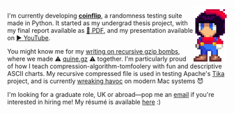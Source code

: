<img src="https://raw.githubusercontent.com/Honno/Honno/main/maria.gif" align="right">

I'm currently developing [**coinflip**](https://github.com/Honno/coinflip), a randomness testing suite made in Python. It started as my undergrad thesis project, with my final report available as [📜 PDF](https://raw.githubusercontent.com/Honno/coinflip/report/report.pdf), and my presentation available on [▶ YouTube](https://www.youtube.com/watch?v=0xrWG3Ki9Z8).

You might know me for my [writing on recursive gzip bombs](https://blog.matthewbarber.io/2019/07/22/how-to-make-compressed-file-quines), where we made ⚠ [quine.gz](https://blog.matthewbarber.io/downloads/quine.gz) ⚠ together. I'm particularly proud of how I teach compression-algorithm-tomfoolery with fun and descriptive ASCII charts. My recursive compressed file is used in testing Apache's [Tika](https://tika.apache.org/) project, and is currently [wreaking havoc](https://twitter.com/_tallison/status/1245100964111159298) on modern Mac systems 😈

I'm looking for a graduate role, UK or abroad—pop me an [email](mailto:quitesimplymatt@gmail.com) if you're interested in hiring me! My résumé is available [here](https://matthewbarber.io/assets/home/matthew-barber-cv-online.pdf) :)
